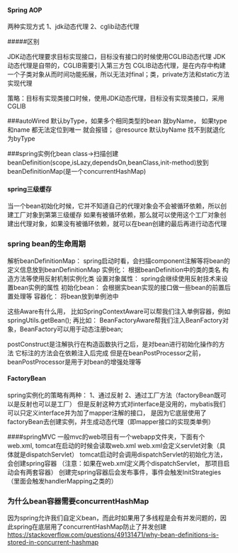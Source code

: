 #### Spring AOP

两种实现方式
1、jdk动态代理
2、cglib动态代理

#####区别

JDK动态代理要求目标实现接口，目标没有接口的时候使用CGLIB动态代理
JDK动态代理是自带的，CGLIB需要引入第三方包
CGLIB动态代理，是在内存中构建一个子类对象从而时间功能拓展，所以无法对final；类，private方法和static方法实现代理

策略：目标有实现类接口时候，使用JDK动态代理，目标没有实现类接口，采用CGLIB

###autoWired
默认byType，如果多个相同类型的bean 就byName， 如果type 和name 都无法定位到唯一 就会报错；
@resource 默认byName 找不到就退化为byType


###spring实例化bean
class->扫描创建beanDefinition(scope,isLazy,dependsOn,beanClass,init-method)放到beanDefinitionMap(是一个concurrentHashMap)
   
 
#### spring三级缓存
当一个bean初始化时候，它并不知道自己的代理对象会不会被循环依赖，所以创建工厂对象到第第三级缓存
如果有被循环依赖，那么就可以使用这个工厂对象创建出代理对象，如果没有被循环依赖，就可以在bean创建的最后再进行动态代理


### spring bean的生命周期
解析beanDefinitionMap：
spring启动时看，会扫描component注解等将bean的定义信息放到beanDefinitionMap
实例化：
根据beanDefinition中的类的类名 构造方法等使用反射机制实例化类
设置对象属性：
spring会继续使用反射技术来设置bean实例的属性
初始化bean：
会根据实bean实现的接口做一些bean的前置后置处理等
容器化：
将bean放到单例池中

这些Aware有什么用， 
比如SpringContextAware可以帮我们注入单例容器，例如springUtils.getBean();
再比如： BeanFactoryAware帮我们注入BeanFactory对象，BeanFactory可以用于动态注册bean;



postConstruct是注解执行在构造函数执行之后，是对bean进行初始化操作的方法
它标注的方法会在依赖注入后完成
但是在beanPostProcessor之前，beanPostProcessor是用于对bean的增强处理等



#### FactoryBean
spring实例化的策略有两种： 1、通过反射 2、通过工厂方法（factoryBean既可以是反射也可以是工厂）
但是反射这种方式对interface是没用的，mybatis我们可以只定义interface并为加了mapper注解的接口，
是因为它底层使用了factoryBean去创建实例，并生成动态代理（即mapper接口的实现类单例）


####springMVC
一般mvc的web项目有一个webapp文件夹，下面有个web.xml, tomcat在启动的时候会读取web.xml
web.xml会定义servlet对象（具体就是dispatchServlet）
tomcat启动时会调用dispatchServlet的初始化方法，会创建spring容器  （注意：如果在web.xml定义两个dispatchServlet， 那项目启动会有两套容器）
创建完spring容器后会发布事件，事件会触发InitStrategies（里面会触发handlerMapping之类的）


### 为什么bean容器需要concurrentHashMap
因为spring允许我们自定义bean，而此时如果用了多线程是会有并发问题的，因此spring在底层用了concurrentHashMap防止了并发创建
https://stackoverflow.com/questions/49131471/why-bean-definitions-is-stored-in-concurrent-hashmap











